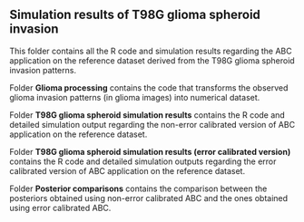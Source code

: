 ## Simulation results of T98G glioma spheroid invasion ## 
This folder contains all the R code and simulation results regarding the ABC application on the reference dataset derived from the T98G glioma spheroid invasion patterns.  

Folder **Glioma processing** contains the code that transforms the observed glioma invasion patterns (in glioma images) into numerical dataset. 

Folder **T98G glioma spheroid simulation results** contains the R code and detailed simulation output regarding the non-error calibrated version of ABC application on the reference dataset. 

Folder **T98G glioma spheroid simulation results (error calibrated version)** contains the R code and detailed simulation outputs regarding the error calibrated version of ABC application on the reference dataset.

Folder **Posterior comparisons** contains the comparison between the posteriors obtained using non-error calibrated ABC and the ones obtained using error calibrated ABC.  
